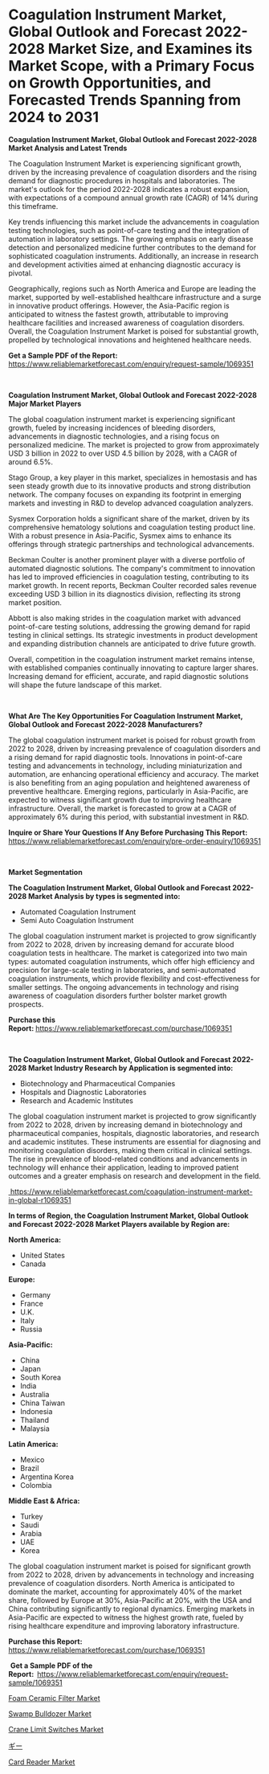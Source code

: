 <p><h1>Coagulation Instrument Market, Global Outlook and Forecast 2022-2028 Market Size, and Examines its Market Scope, with a Primary Focus on Growth Opportunities, and Forecasted Trends Spanning from 2024 to 2031</h1></p><p><strong>Coagulation Instrument Market, Global Outlook and Forecast 2022-2028 Market Analysis and Latest Trends</strong></p>
<p><p>The Coagulation Instrument Market is experiencing significant growth, driven by the increasing prevalence of coagulation disorders and the rising demand for diagnostic procedures in hospitals and laboratories. The market's outlook for the period 2022-2028 indicates a robust expansion, with expectations of a compound annual growth rate (CAGR) of 14% during this timeframe. </p><p>Key trends influencing this market include the advancements in coagulation testing technologies, such as point-of-care testing and the integration of automation in laboratory settings. The growing emphasis on early disease detection and personalized medicine further contributes to the demand for sophisticated coagulation instruments. Additionally, an increase in research and development activities aimed at enhancing diagnostic accuracy is pivotal.</p><p>Geographically, regions such as North America and Europe are leading the market, supported by well-established healthcare infrastructure and a surge in innovative product offerings. However, the Asia-Pacific region is anticipated to witness the fastest growth, attributable to improving healthcare facilities and increased awareness of coagulation disorders. Overall, the Coagulation Instrument Market is poised for substantial growth, propelled by technological innovations and heightened healthcare needs.</p></p>
<p><strong>Get a Sample PDF of the Report:&nbsp;</strong> <a href="https://www.reliablemarketforecast.com/enquiry/request-sample/1069351">https://www.reliablemarketforecast.com/enquiry/request-sample/1069351</a></p>
<p>&nbsp;</p>
<p><strong>Coagulation Instrument Market, Global Outlook and Forecast 2022-2028 Major Market Players</strong></p>
<p><p>The global coagulation instrument market is experiencing significant growth, fueled by increasing incidences of bleeding disorders, advancements in diagnostic technologies, and a rising focus on personalized medicine. The market is projected to grow from approximately USD 3 billion in 2022 to over USD 4.5 billion by 2028, with a CAGR of around 6.5%.</p><p>Stago Group, a key player in this market, specializes in hemostasis and has seen steady growth due to its innovative products and strong distribution network. The company focuses on expanding its footprint in emerging markets and investing in R&D to develop advanced coagulation analyzers.</p><p>Sysmex Corporation holds a significant share of the market, driven by its comprehensive hematology solutions and coagulation testing product line. With a robust presence in Asia-Pacific, Sysmex aims to enhance its offerings through strategic partnerships and technological advancements.</p><p>Beckman Coulter is another prominent player with a diverse portfolio of automated diagnostic solutions. The company's commitment to innovation has led to improved efficiencies in coagulation testing, contributing to its market growth. In recent reports, Beckman Coulter recorded sales revenue exceeding USD 3 billion in its diagnostics division, reflecting its strong market position.</p><p>Abbott is also making strides in the coagulation market with advanced point-of-care testing solutions, addressing the growing demand for rapid testing in clinical settings. Its strategic investments in product development and expanding distribution channels are anticipated to drive future growth.</p><p>Overall, competition in the coagulation instrument market remains intense, with established companies continually innovating to capture larger shares. Increasing demand for efficient, accurate, and rapid diagnostic solutions will shape the future landscape of this market.</p></p>
<p>&nbsp;</p>
<p><strong>What Are The Key Opportunities For Coagulation Instrument Market, Global Outlook and Forecast 2022-2028 Manufacturers?</strong></p>
<p><p>The global coagulation instrument market is poised for robust growth from 2022 to 2028, driven by increasing prevalence of coagulation disorders and a rising demand for rapid diagnostic tools. Innovations in point-of-care testing and advancements in technology, including miniaturization and automation, are enhancing operational efficiency and accuracy. The market is also benefiting from an aging population and heightened awareness of preventive healthcare. Emerging regions, particularly in Asia-Pacific, are expected to witness significant growth due to improving healthcare infrastructure. Overall, the market is forecasted to grow at a CAGR of approximately 6% during this period, with substantial investment in R&D.</p></p>
<p><strong>Inquire or Share Your Questions If Any Before Purchasing This Report:</strong> <a href="https://www.reliablemarketforecast.com/enquiry/pre-order-enquiry/1069351">https://www.reliablemarketforecast.com/enquiry/pre-order-enquiry/1069351</a></p>
<p>&nbsp;</p>
<p><strong>Market Segmentation</strong></p>
<p><strong>The Coagulation Instrument Market, Global Outlook and Forecast 2022-2028 Market Analysis by types is segmented into:</strong></p>
<p><ul><li>Automated Coagulation Instrument</li><li>Semi Auto Coagulation Instrument</li></ul></p>
<p><p>The global coagulation instrument market is projected to grow significantly from 2022 to 2028, driven by increasing demand for accurate blood coagulation tests in healthcare. The market is categorized into two main types: automated coagulation instruments, which offer high efficiency and precision for large-scale testing in laboratories, and semi-automated coagulation instruments, which provide flexibility and cost-effectiveness for smaller settings. The ongoing advancements in technology and rising awareness of coagulation disorders further bolster market growth prospects.</p></p>
<p><strong>Purchase this Report:&nbsp;</strong><a href="https://www.reliablemarketforecast.com/purchase/1069351">https://www.reliablemarketforecast.com/purchase/1069351</a></p>
<p>&nbsp;</p>
<p><strong>The Coagulation Instrument Market, Global Outlook and Forecast 2022-2028 Market Industry Research by Application is segmented into:</strong></p>
<p><ul><li>Biotechnology and Pharmaceutical Companies</li><li>Hospitals and Diagnostic Laboratories</li><li>Research and Academic Institutes</li></ul></p>
<p><p>The global coagulation instrument market is projected to grow significantly from 2022 to 2028, driven by increasing demand in biotechnology and pharmaceutical companies, hospitals, diagnostic laboratories, and research and academic institutes. These instruments are essential for diagnosing and monitoring coagulation disorders, making them critical in clinical settings. The rise in prevalence of blood-related conditions and advancements in technology will enhance their application, leading to improved patient outcomes and a greater emphasis on research and development in the field.</p></p>
<p><a href="https://www.reliablemarketforecast.com/coagulation-instrument-market-in-global-r1069351">&nbsp;https://www.reliablemarketforecast.com/coagulation-instrument-market-in-global-r1069351</a></p>
<p><strong>In terms of Region, the Coagulation Instrument Market, Global Outlook and Forecast 2022-2028 Market Players available by Region are:</strong></p>
<p>
    <p> <strong> North America: </strong>
        <ul>
            <li>United States</li>
            <li>Canada</li>
        </ul>
        </p> 
    <p> <strong> Europe: </strong>
        <ul>
            <li>Germany</li>
            <li>France</li>
            <li>U.K.</li>
            <li>Italy</li>
            <li>Russia</li>
        </ul>
        </p> 
    <p> <strong> Asia-Pacific: </strong>
        <ul>
            <li>China</li>
            <li>Japan</li>
            <li>South Korea</li>
            <li>India</li>
            <li>Australia</li>
            <li>China Taiwan</li>
            <li>Indonesia</li>
            <li>Thailand</li>
            <li>Malaysia</li>
        </ul>
        </p> 
    <p> <strong> Latin America: </strong>
        <ul>
            <li>Mexico</li>
            <li>Brazil</li>
            <li>Argentina Korea</li>
            <li>Colombia</li>
        </ul>
        </p> 
    <p> <strong> Middle East & Africa: </strong>
        <ul>
            <li>Turkey</li>
            <li>Saudi</li>
            <li>Arabia</li>
            <li>UAE</li>
            <li>Korea</li>
        </ul>
    </p>
    </p>
<p><p>The global coagulation instrument market is poised for significant growth from 2022 to 2028, driven by advancements in technology and increasing prevalence of coagulation disorders. North America is anticipated to dominate the market, accounting for approximately 40% of the market share, followed by Europe at 30%, Asia-Pacific at 20%, with the USA and China contributing significantly to regional dynamics. Emerging markets in Asia-Pacific are expected to witness the highest growth rate, fueled by rising healthcare expenditure and improving laboratory infrastructure.</p></p>
<p><strong>Purchase this Report: </strong><a href="https://www.reliablemarketforecast.com/purchase/1069351">https://www.reliablemarketforecast.com/purchase/1069351</a></p>
<p>&nbsp;<strong>Get a Sample PDF of the Report:&nbsp;&nbsp;</strong><a href="https://www.reliablemarketforecast.com/enquiry/request-sample/1069351">https://www.reliablemarketforecast.com/enquiry/request-sample/1069351</a></p>
<p><strong></strong></p>
<p><p><a href="https://www.linkedin.com/pulse/foam-ceramic-filter-market-size-type-alumina-filterssic-nvepc?trackingId=X4RN8fsETIavzTaix2cFvA%3D%3D">Foam Ceramic Filter Market</a></p><p><a href="https://www.linkedin.com/pulse/global-swamp-bulldozer-industry-types-applications-market-67nbe?trackingId=FldWknDGTry%2BQ4%2BASwS8sw%3D%3D">Swamp Bulldozer Market</a></p><p><a href="https://www.linkedin.com/pulse/global-crane-limit-switches-market-trends-insights-growth-d2doe?trackingId=K0WAejDV1kfrCvZdLbFw%2BQ%3D%3D">Crane Limit Switches Market</a></p><p><a href="https://medium.com/@ridleydamion/%E3%82%B0%E3%83%AD%E3%83%BC%E3%83%90%E3%83%AB%E3%82%AE%E3%83%BC%E5%B8%82%E5%A0%B4-%E8%A3%BD%E5%93%81%E3%82%BF%E3%82%A4%E3%83%97-%E5%8C%BB%E7%99%82%E3%82%B0%E3%83%AC%E3%83%BC%E3%83%89-%E9%A3%9F%E5%93%81%E3%82%B0%E3%83%AC%E3%83%BC%E3%83%89-%E3%81%9D%E3%81%AE%E4%BB%96-%E3%82%A8%E3%83%B3%E3%83%89%E3%83%A6%E3%83%BC%E3%82%B6%E3%83%BC-%E5%9C%B0%E5%9F%9F%E3%81%AB%E7%84%A6%E7%82%B9%E3%82%92%E5%BD%93%E3%81%A6%E3%81%9F%E5%88%86%E6%9E%90%E3%81%A8%E4%BA%88%E6%B8%AC-2024%E5%B9%B4-2031%E5%B9%B4-47919cff823e">ギー</a></p><p><a href="https://www.linkedin.com/pulse/card-reader-market-share-size-trends-industry-analysis-dz3sc?trackingId=vXITtJVGROackx%2FLUwJV5w%3D%3D">Card Reader Market</a></p></p>